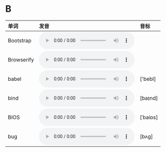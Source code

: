 
# B

| 单词  | 发音 | 音标 |
| :-- | :-- | :-- |
| Bootstrap | <audio :src="$withBase('/audio/Bootstrap.mp3')" controls="controls" controlslist="nodownload"></audio> |  |
| Browserify | <audio :src="$withBase('/audio/Browserify.mp3')" controls="controls" controlslist="nodownload"></audio> |  |
| babel | <audio :src="$withBase('/audio/babel.mp3')" controls="controls" controlslist="nodownload"></audio> | ['bebl] |
| bind | <audio :src="$withBase('/audio/bind.mp3')" controls="controls" controlslist="nodownload"></audio> | [baɪnd] |
| BIOS | <audio :src="$withBase('/audio/BIOS.mp3')" controls="controls" controlslist="nodownload"></audio> | [ˈbaiɒs] |
| bug | <audio :src="$withBase('/audio/bug.mp3')" controls="controls" controlslist="nodownload"></audio> | [bʌg] |
